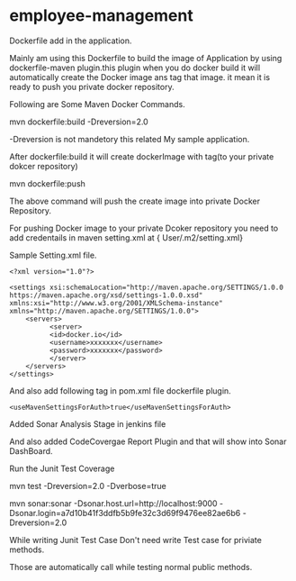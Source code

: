 # employee-management

Dockerfile add in the application.

Mainly am using this Dockerfile to build the image of Application by using dockerfile-maven plugin.this plugin when you do docker build it will automatically create the Docker image ans tag that image. it mean it is ready to push you private docker repository.

Following are Some Maven Docker Commands.

mvn dockerfile:build -Dreversion=2.0

-Dreversion is not mandetory this related My sample application.

After dockerfile:build it will create dockerImage with tag(to your private dokcer repository)


mvn dockerfile:push 

The above command will push the create image into private Docker Repository.

For pushing Docker image to your private Dcoker repository you need to add credentails in  maven setting.xml at { User/.m2/setting.xml}

Sample Setting.xml file.

```
<?xml version="1.0"?>

<settings xsi:schemaLocation="http://maven.apache.org/SETTINGS/1.0.0 https://maven.apache.org/xsd/settings-1.0.0.xsd" xmlns:xsi="http://www.w3.org/2001/XMLSchema-instance" xmlns="http://maven.apache.org/SETTINGS/1.0.0">
    <servers>
          <server>
          <id>docker.io</id>
          <username>xxxxxxx</username>
          <password>xxxxxxx</password>
          </server>
    </servers>
</settings>
```

And also add following tag in pom.xml file dockerfile plugin.

```
<useMavenSettingsForAuth>true</useMavenSettingsForAuth>

```

Added Sonar Analysis Stage in jenkins file

And also added CodeCovergae Report Plugin and that will show into Sonar DashBoard.

Run the Junit Test Coverage

mvn test -Dreversion=2.0 -Dverbose=true

mvn sonar:sonar -Dsonar.host.url=http://localhost:9000 -Dsonar.login=a7d10b41f3ddfb5b9fe32c3d69f9476ee82ae6b6 -Dreversion=2.0


While writing Junit Test Case Don't need write Test case for priviate methods.

Those are automatically call while testing normal public methods.
 
